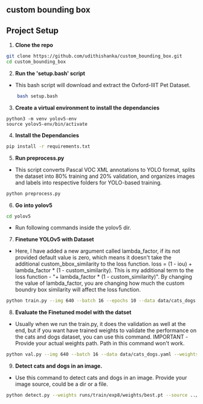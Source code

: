 ## custom bounding box


## Project Setup

1. **Clone the repo**
```bash
git clone https://github.com/udithishanka/custom_bounding_box.git
cd custom_bounding_box
```

2. **Run the 'setup.bash' script**
- This bash script will download and extract the Oxford-IIIT Pet Dataset.
```bash
    bash setup.bash
```

3. **Create a virtual environment to install the dependancies**
```
python3 -m venv yolov5-env
source yolov5-env/bin/activate
```

4. **Install the Dependancies**
```bash
pip install -r requirements.txt
```

5. **Run preprocess.py**
- This script converts Pascal VOC XML annotations to YOLO format, splits the dataset into 80% training and 20% validation, and organizes images and labels into respective folders for YOLO-based training.
```bash
python preprocess.py
```

6. **Go into yolov5**
```bash
cd yolov5
```
- Run following commands inside the yolov5 dir.

7. **Finetune YOLOv5 with Dataset**
- Here, I have added a new argument called lambda_factor, if its not provided default value is zero, which means it doesn't take the additional custom_bbox_similarity to the loss function. loss = (1 - iou) + lambda_factor * (1 - custom_similarity). This is my additional term to the loss function - "+ lambda_factor * (1 - custom_similarity)". By changing the value of lambda_factor, you are changing how much the custom boundry box similarity will affect the loss function.

```bash
python train.py --img 640 --batch 16 --epochs 10 --data data/cats_dogs.yaml --weights yolov5s.pt --lambda_factor 0.01
```

8. **Evaluate the Finetuned model with the datset**
- Usually when we run the train.py, it does the validation as well at the end, but if you want have trained weights to validate the performance on the cats and dogs dataset, you can use this command. 
IMPORTANT -Provide your actual weights path. Path in this command won't work.

```bash
python val.py --img 640 --batch 16 --data data/cats_dogs.yaml --weights runs/train/exp6/weights/best.pt
```

9. **Detect cats and dogs in an image.**
- Use this command to detect cats and dogs in an image. Provide your image source, could be a dir or a file. 
```bash
python detect.py --weights runs/train/exp8/weights/best.pt --source ../datasets/cats_dogs/images/val/Abyssinian_6.jpg --img 640 --conf 0.25
```
